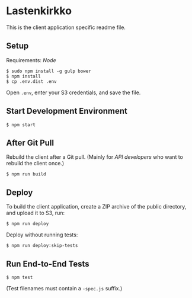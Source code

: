 Lastenkirkko
============

This is the client application specific readme file.

## Setup

Requirements: *Node*

```
$ sudo npm install -g gulp bower
$ npm install
$ cp .env.dist .env
```

Open `.env`, enter your S3 credentials, and save the file.

## Start Development Environment

```
$ npm start
```

## After Git Pull

Rebuild the client after a Git pull. (Mainly for *API developers* who want to rebuild the client once.)

```
$ npm run build
```

## Deploy

To build the client application, create a ZIP archive of the public directory, and upload it to S3, run:

```
$ npm run deploy
```

Deploy without running tests:

```
$ npm run deploy:skip-tests
```

## Run End-to-End Tests

```
$ npm test
```

(Test filenames must contain a `-spec.js` suffix.)
